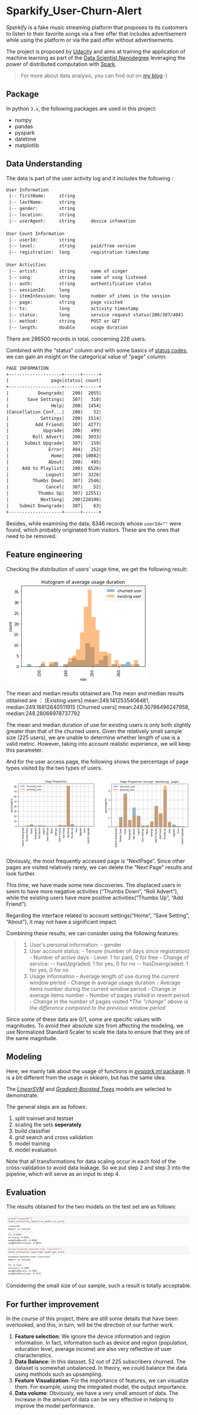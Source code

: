 # Sparkify_User-Churn-Alert

*Sparkify* is a fake music streaming platform that proposes to its customers to listen to their favorite songs via a free offer that includes advertisement while using the platform or via the paid offer without advertisements.

The project is proposed by [Udacity](https://www.udacity.com/) and aims at training the application of machine learning as part of the [Data Scientist Nanodegree](https://www.udacity.com/course/data-scientist-nanodegree--nd025) leveraging the power of distributed computation with [Spark](https://spark.apache.org/).

> For more about data analysis, you can find out on [my blog](https://wenjingleaf.medium.com/user-churn-alert-based-on-pyspark-9bf164f97d47) :)



## Package

In python `3.x`, the following packages are used in this project:

- numpy
- pandas
- pyspark
- datetime
- matplotlib



## Data Understanding

The data is part of the user activity log and it includes the following :

```tex
User Information
 |-- firstName: 	string	
 |-- lastName: 		string  	 
 |-- gender: 		string 		
 |-- location: 		string 	
 |-- userAgent: 	string 		device infomation
 
User Count Information
 |-- userId: 		string 
 |-- level: 		string 		paid/free version
 |-- registration: 	long		registration timestamp

User Activities
 |-- artist: 		string 		name of singer
 |-- song: 			string		name of song listened
 |-- auth: 			string		authentification status  
 |-- sessionId:		long 		
 |-- itemInSession: long 		number of items in the session
 |-- page: 			string 		page visited
 |-- ts: 			long		activity timestamp
 |-- status: 		long 		service request status(200/307/404)
 |-- method: 		string		POST or GET
 |-- length: 		double 		usage duration 
```

There are 286500 records in total, concerning 226 users.



Combined with the "status" column and with some basics of [status codes](https://www.restapitutorial.com/httpstatuscodes.html), we can gain an insight on the categorical value of "page" column:

```tex
PAGE INFORMATION
+--------------------+------+------+
|                page|status| count|
+--------------------+------+------+
|           Downgrade|   200|  2055|
|       Save Settings|   307|   310|
|                Help|   200|  1454|
|Cancellation Conf...|   200|    52|
|            Settings|   200|  1514|
|          Add Friend|   307|  4277|
|             Upgrade|   200|   499|
|         Roll Advert|   200|  3933|
|      Submit Upgrade|   307|   159|
|               Error|   404|   252|
|                Home|   200| 10082|
|               About|   200|   495|
|     Add to Playlist|   200|  6526|
|              Logout|   307|  3226|
|         Thumbs Down|   307|  2546|
|              Cancel|   307|    52|
|           Thumbs Up|   307| 12551|
|            NextSong|   200|228108|
|    Submit Downgrade|   307|    63|
+--------------------+------+------+
```



Besides, while examining the data, 8346 records whose `userId=""` were found, which probably originated from visitors. These are the ones that need to be removed.





## Feature engineering 

Checking the distribution of users' usage time, we get the following result:

<img src="./img_src/avg_duration.png">

The mean and median results obtained are.The mean and median results obtained are ： 
[Existing users]    mean:249.1412535406481,   median:249.16812640511915 
[Churned  users] mean:248.30786496247958, median:248.28066978737792

The mean and median duration of use for existing users is only both slightly greater than that of the churned users. Given the relatively small sample size (225 users), we are unable to determine whether length of use is a valid metric. However, taking into account realistic experience, we will keep this parameter.



And for the user access page, the following shows the percentage of page types visited by the two types of users.

<img src="./img_src/page_proportion.png">

Obviously, the most frequently accessed page is “NextPage”. Since other pages are visited relatively rarely, we can delete the “Next Page” results and look further.

This time, we have made some new discoveries. The displaced users in seem to have more negative activities (“Thumbs Down”, “Roll Advert”), while the existing users have more positive activities(“Thumbs Up”, “Add Friend”).

Regarding the interface related to account settings(“Home”, “Save Setting”, “About”), it may not have a significant impact. 



Combining these results, we can consider using the following features:

> 1. User's personal information:
>        \- gender
> 2. User account status:
>        \- Tenure (number of days since registration)
>        \- Number of active days
>        \- Level: 1 for paid, 0 for free
>        \- Change of service:
>           -- hasUpgraded: 1 for yes, 0 for no
>           -- hasDowngraded: 1 for yes, 0 for no
> 3. Usage information
>        \- Average length of use during the current window period
>        \- Change in average usage duration
>        \- Average items number during the current window period
>        \- Change in average items number
>        \- Number of pages visited in resent period 
>        \- Change in the number of pages visited
>      **The "change" above is the difference compared to the previous window period*



Since some of these data are 0/1, some are specific values with magnitudes. To avoid their absolute size from affecting the modeling, we use Normalized Standard Scaler to scale the data to ensure that they are of the same magnitude.



## Modeling

Here, we mainly talk about the usage of functions in [*pyspark.ml* package](https://spark.apache.org/docs/2.3.1/api/python/pyspark.ml.html). It is a bit different from the usage in *sklearn*, but has the same idea.

The [*LinearSVM*](https://spark.apache.org/docs/2.3.1/api/python/pyspark.ml.html#pyspark.ml.classification.LinearSVC) and [*Gradient-Boosted Trees*](https://spark.apache.org/docs/2.3.1/api/python/pyspark.ml.html#pyspark.ml.classification.GBTClassifier) models are selected to demonstrate.

The general steps are as follows:

1. split trainset and testset
2. scaling the sets **seperately**
3. build classifier
4. grid search and cross validation
5. model training
6. model evaluation

Note that all transformations for data scaling occur in each fold of the cross-validation to avoid data leakage. So we put step 2 and step 3 into the pipeline, which will serve as an input to step 4.



## Evaluation

The results obtained for the two models on the test set are as follows:

<img src="./img_src/result.jpg">

Considering the small size of our sample, such a result is totally acceptable.



## For further improvement

In the course of this project, there are still some details that have been overlooked, and this, in turn, will be the direction of our further work.

1. **Feature selection**: We ignore the device information and region information. In fact, information such as device and region (population, education level, average income) are also very reflective of user characteristics.
2. **Data Balance:** In this dataset, 52 out of 225 subscribers churned. The dataset is somewhat unbalanced. In theory, we could balance the data using methods such as upsampling.
3. **Feature Visualization**: For the importance of features, we can visualize them. For example, using the integrated model, the output importance.
4. **Data volume**: Obviously, we have a very small amount of data. The increase in the amount of data can be very effective in helping to improve the model performance.
